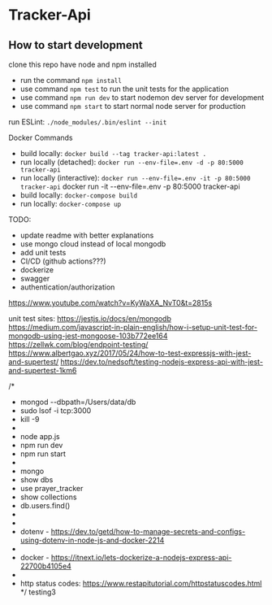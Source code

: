 # Tracker-Api

## How to start development
clone this repo
have node and npm installed
* run the command `npm install`
* use command `npm test` to run the unit tests for the application
* use command `npm run dev` to start nodemon dev server for development
* use command `npm start` to start normal node server for production

run ESLint: `./node_modules/.bin/eslint --init`

Docker Commands
* build locally: `docker build --tag tracker-api:latest .`
* run locally (detached): `docker run --env-file=.env -d -p 80:5000 tracker-api`
* run locally (interactive): `docker run --env-file=.env -it -p 80:5000 tracker-api`
docker run -it --env-file=.env -p 80:5000 tracker-api
* build locally: `docker-compose build`
* run locally: `docker-compose up`

TODO:
* update readme with better explanations
* use mongo cloud instead of local mongodb
* add unit tests
* CI/CD (github actions???)
* dockerize
* swagger
* authentication/authorization

https://www.youtube.com/watch?v=KyWaXA_NvT0&t=2815s


unit test sites: https://jestjs.io/docs/en/mongodb
https://medium.com/javascript-in-plain-english/how-i-setup-unit-test-for-mongodb-using-jest-mongoose-103b772ee164
https://zellwk.com/blog/endpoint-testing/
https://www.albertgao.xyz/2017/05/24/how-to-test-expressjs-with-jest-and-supertest/
https://dev.to/nedsoft/testing-nodejs-express-api-with-jest-and-supertest-1km6


/*
 * mongod --dbpath=/Users/data/db
 * sudo lsof -i tcp:3000 
 * kill -9 <PID> 
 * 
 * node app.js
 * npm run dev
 * npm run start
 * 
 * mongo
 * show dbs
 * use prayer_tracker
 * show collections
 * db.users.find()
 * 
 * 
 * dotenv - https://dev.to/getd/how-to-manage-secrets-and-configs-using-dotenv-in-node-js-and-docker-2214
 * 
 * docker - https://itnext.io/lets-dockerize-a-nodejs-express-api-22700b4105e4
 *
 * http status codes: https://www.restapitutorial.com/httpstatuscodes.html
 */
  testing3
